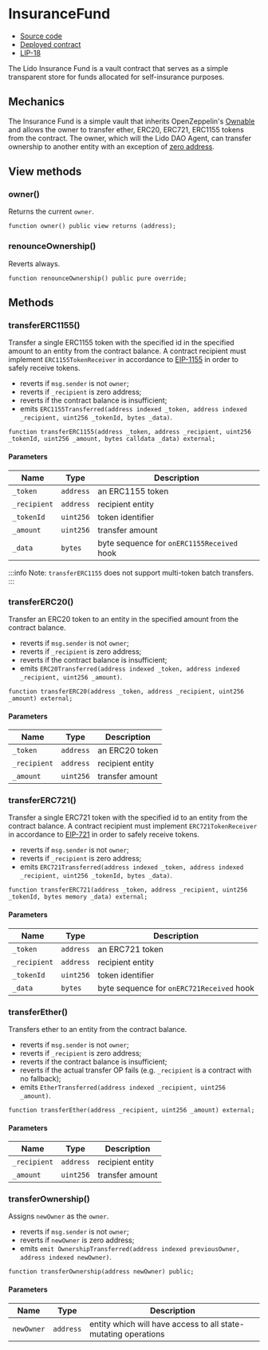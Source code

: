 # InsuranceFund

- [Source code](https://github.com/lidofinance/insurance-fund/blob/main/contracts/InsuranceFund.sol)
- [Deployed contract](https://etherscan.io/address/0x8B3f33234ABD88493c0Cd28De33D583B70beDe35)
- [LIP-18](https://github.com/lidofinance/lido-improvement-proposals/blob/develop/LIPS/lip-18.md)

The Lido Insurance Fund is a vault contract that serves as a simple transparent store for funds allocated for self-insurance purposes.

## Mechanics

The Insurance Fund is a simple vault that inherits OpenZeppelin's [Ownable](https://github.com/OpenZeppelin/openzeppelin-contracts/blob/v4.7.3/contracts/access/Ownable.sol) and allows the owner to transfer ether, ERC20, ERC721, ERC1155 tokens from the contract. The owner, which will the Lido DAO Agent, can transfer ownership to another entity with an exception of [zero address](https://etherscan.io/address/0x0000000000000000000000000000000000000000).

## View methods

### owner()

Returns the current `owner`.

```solidity
function owner() public view returns (address);
```


### renounceOwnership()

Reverts always.

```solidity
function renounceOwnership() public pure override;
```


## Methods

### transferERC1155()

Transfer a single ERC1155 token with the specified id in the specified amount to an entity from the contract balance. A contract recipient must implement `ERC1155TokenReceiver` in accordance to [EIP-1155](https://eips.ethereum.org/EIPS/eip-1155) in order to safely receive tokens.
- reverts if `msg.sender` is not `owner`;
- reverts if `_recipient` is zero address;
- reverts if the contract balance is insufficient;
- emits `ERC1155Transferred(address indexed _token, address indexed _recipient, uint256 _tokenId, bytes _data)`.

```solidity
function transferERC1155(address _token, address _recipient, uint256 _tokenId, uint256 _amount, bytes calldata _data) external;
```

#### Parameters

| Name         | Type      | Description      |
| ------------ | --------- | ---------------- |
| `_token`     | `address` | an ERC1155 token  |
| `_recipient` | `address` | recipient entity |
| `_tokenId`   | `uint256` | token identifier |
| `_amount`    | `uint256` | transfer amount  |
| `_data`      | `bytes`   | byte sequence for `onERC1155Received` hook  |

:::info
Note: `transferERC1155` does not support multi-token batch transfers.
:::

### transferERC20()

Transfer an ERC20 token to an entity in the specified amount from the contract balance.
- reverts if `msg.sender` is not `owner`;
- reverts if `_recipient` is zero address;
- reverts if the contract balance is insufficient;
- emits `ERC20Transferred(address indexed _token, address indexed _recipient, uint256 _amount)`.

```solidity
function transferERC20(address _token, address _recipient, uint256 _amount) external;
```

#### Parameters

| Name         | Type      | Description      |
| ------------ | --------- | ---------------- |
| `_token`     | `address` | an ERC20 token   |
| `_recipient` | `address` | recipient entity |
| `_amount`    | `uint256` | transfer amount  |

### transferERC721()

Transfer a single ERC721 token with the specified id to an entity from the contract balance. A contract recipient must implement `ERC721TokenReceiver` in accordance to [EIP-721](https://eips.ethereum.org/EIPS/eip-721) in order to safely receive tokens.
- reverts if `msg.sender` is not `owner`;
- reverts if `_recipient` is zero address;
- emits `ERC721Transferred(address indexed _token, address indexed _recipient, uint256 _tokenId, bytes _data)`.

```solidity
function transferERC721(address _token, address _recipient, uint256 _tokenId, bytes memory _data) external;
```

#### Parameters

| Name         | Type      | Description      |
| ------------ | --------- | ---------------- |
| `_token`     | `address` | an ERC721 token  |
| `_recipient` | `address` | recipient entity |
| `_tokenId`   | `uint256` | token identifier |
| `_data`      | `bytes`   | byte sequence for `onERC721Received` hook  |

### transferEther()

Transfers ether to an entity from the contract balance.
- reverts if `msg.sender` is not `owner`;
- reverts if `_recipient` is zero address;
- reverts if the contract balance is insufficient;
- reverts if the actual transfer OP fails (e.g. `_recipient` is a contract with no fallback);
- emits `EtherTransferred(address indexed _recipient, uint256 _amount)`.

```solidity
function transferEther(address _recipient, uint256 _amount) external;
```

#### Parameters

| Name         | Type      | Description      |
| ------------ | --------- | ---------------- |
| `_recipient` | `address` | recipient entity |
| `_amount`    | `uint256` | transfer amount |

### transferOwnership()

Assigns `newOwner` as the `owner`.

- reverts if `msg.sender` is not `owner`;
- reverts if `newOwner` is zero address;
- emits `emit OwnershipTransferred(address indexed previousOwner, address indexed newOwner)`.

```solidity
function transferOwnership(address newOwner) public;
```

#### Parameters

| Name       | Type      | Description |
| --------   | --------  | -------- |
| `newOwner` | `address` | entity which will have access to all state-mutating operations |
